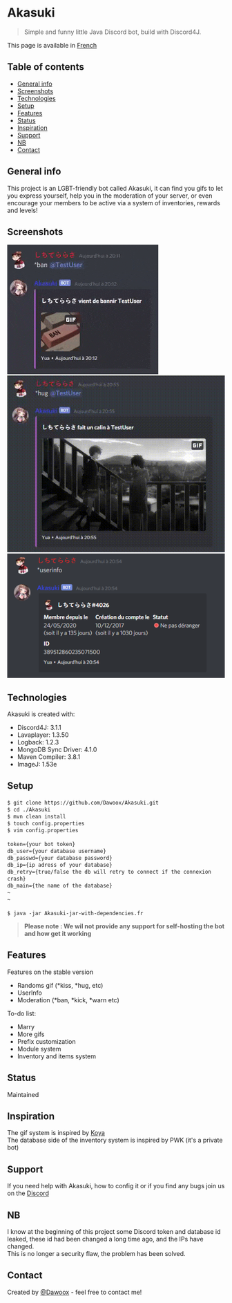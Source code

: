# Akasuki
> Simple and funny little Java Discord bot, build with Discord4J.

This page is available in [French](./translations/french.md)

## Table of contents
* [General info](#general-info)
* [Screenshots](#screenshots)
* [Technologies](#technologies)
* [Setup](#setup)
* [Features](#features)
* [Status](#status)
* [Inspiration](#inspiration)
* [Support](#support)
* [NB](#nb)
* [Contact](#contact)

## General info
This project is an LGBT-friendly bot called Akasuki, it can find you gifs to let you express yourself, 
help you in the moderation of your server, or even encourage your members to 
be active via a system of inventories, rewards and levels!

## Screenshots
![Example of the ban command](./img/ban.gif)
![Example of the hug command](./img/hug.gif)
![Example of the userinfo command](./img/userinfo.png)

## Technologies
Akasuki is created with:
* Discord4J: 3.1.1
* Lavaplayer: 1.3.50
* Logback: 1.2.3
* MongoDB Sync Driver: 4.1.0
* Maven Compiler: 3.8.1
* ImageJ: 1.53e
	
## Setup  
```
$ git clone https://github.com/Dawoox/Akasuki.git
$ cd ./Akasuki
$ mvn clean install
$ touch config.properties
$ vim config.properties

token={your bot token}
db_user={your database username}
db_passwd={your database password}
db_ip={ip adress of your database}
db_retry={true/false the db will retry to connect if the connexion crash}
db_main={the name of the database}
~
~

$ java -jar Akasuki-jar-with-dependencies.fr
```
> **Please note : We wil not provide any support for self-hosting the bot and how get it working**

## Features

Features on the stable version
* Randoms gif (*kiss, *hug, etc)
* UserInfo
* Moderation (*ban, *kick, *warn etc)

To-do list:
* Marry
* More gifs
* Prefix customization
* Module system
* Inventory and items system

## Status
Maintained

## Inspiration
The gif system is inspired by [Koya](https://koya.gg/) <br>
The database side of the inventory system is inspired by PWK (it's a private bot)

## Support
If you need help with Akasuki, how to config it or if you find any bugs join us on the [Discord](https://discord.com/invite/973paeN)

## NB
I know at the beginning of this project some Discord token and database id leaked, these id had been changed a long time ago, and the IPs have changed. <br>
This is no longer a security flaw, the problem has been solved.

## Contact
Created by [@Dawoox](https://www.github.com/dawoox) - feel free to contact me!